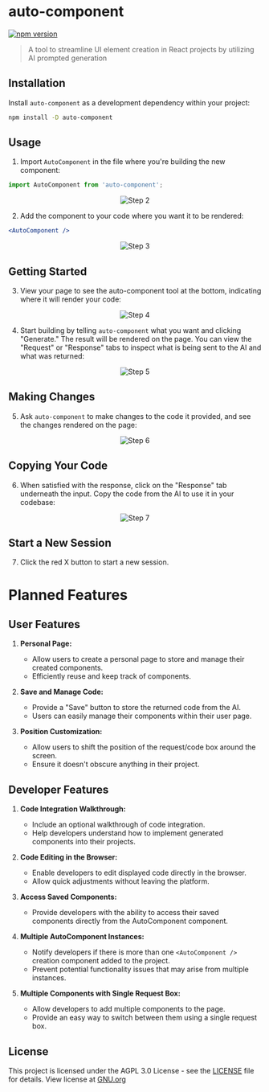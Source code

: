 # auto-component

[![npm version](https://badge.fury.io/js/auto-component.svg)](https://www.npmjs.com/package/auto-component)

> A tool to streamline UI element creation in React projects by utilizing AI prompted generation

## Installation

Install `auto-component` as a development dependency within your project:

```bash
npm install -D auto-component
```

## Usage

1. Import `AutoComponent` in the file where you're building the new component:

```javascript
import AutoComponent from 'auto-component';
```

<div style="text-align: center;">
  <img src="https://i.imgur.com/v18uMyR.png" alt="Step 2" style="max-width: 100%; height: auto;">
</div>

2. Add the component to your code where you want it to be rendered:

```jsx
<AutoComponent />
```

<div style="text-align: center;">
  <img src="https://i.imgur.com/Hh4MV4W.png" alt="Step 3" style="max-width: 100%; height: auto;">
</div>

## Getting Started

3. View your page to see the auto-component tool at the bottom, indicating where it will render your code:

<div style="text-align: center;">
  <img src="https://i.imgur.com/ItXg9Bd.png" alt="Step 4" style="max-width: 100%; height: auto;">
</div>

4. Start building by telling `auto-component` what you want and clicking "Generate." The result will be rendered on the page. You can view the "Request" or "Response" tabs to inspect what is being sent to the AI and what was returned:

<div style="text-align: center;">
  <img src="https://i.imgur.com/DmXWPdC.gif" alt="Step 5" style="max-width: 100%; height: auto;">
</div>

## Making Changes

5. Ask `auto-component` to make changes to the code it provided, and see the changes rendered on the page:

<div style="text-align: center;">
  <img src="https://i.imgur.com/zSqx9iP.gif" alt="Step 6" style="max-width: 100%; height: auto;">
</div>

## Copying Your Code

6. When satisfied with the response, click on the "Response" tab underneath the input. Copy the code from the AI to use it in your codebase:

<div style="text-align: center;">
  <img src="https://i.imgur.com/m9KpCHL.gif" alt="Step 7" style="max-width: 100%; height: auto;">
</div>

## Start a New Session

7. Click the red X button to start a new session.


# Planned Features

## User Features

1. **Personal Page:**
   - Allow users to create a personal page to store and manage their created components.
   - Efficiently reuse and keep track of components.

2. **Save and Manage Code:**
   - Provide a "Save" button to store the returned code from the AI.
   - Users can easily manage their components within their user page.

3. **Position Customization:**
   - Allow users to shift the position of the request/code box around the screen.
   - Ensure it doesn't obscure anything in their project.

## Developer Features

1. **Code Integration Walkthrough:**
   - Include an optional walkthrough of code integration.
   - Help developers understand how to implement generated components into their projects.

2. **Code Editing in the Browser:**
   - Enable developers to edit displayed code directly in the browser.
   - Allow quick adjustments without leaving the platform.

3. **Access Saved Components:**
   - Provide developers with the ability to access their saved components directly from the AutoComponent component.

4. **Multiple AutoComponent Instances:**
   - Notify developers if there is more than one `<AutoComponent />` creation component added to the project.
   - Prevent potential functionality issues that may arise from multiple instances.

5. **Multiple Components with Single Request Box:**
   - Allow developers to add multiple components to the page.
   - Provide an easy way to switch between them using a single request box.

## License

This project is licensed under the AGPL 3.0 License - see the [LICENSE](LICENSE) file for details.
View license at [GNU.org](https://www.gnu.org/licenses/agpl-3.0.en.html)